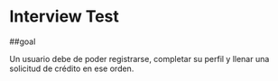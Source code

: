 # Interview Test

##goal

Un usuario debe de poder registrarse, completar su perfil y llenar una solicitud de crédito en ese orden.
